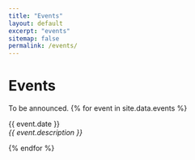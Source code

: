 ```yaml
---
title: "Events"
layout: default
excerpt: "events"
sitemap: false
permalink: /events/
---
```


# Events
To be announced.
{% for event in site.data.events %}
  <p>{{ event.date }} <br>
  <em>{{ event.description }}</em></p>
  {% endfor %}
